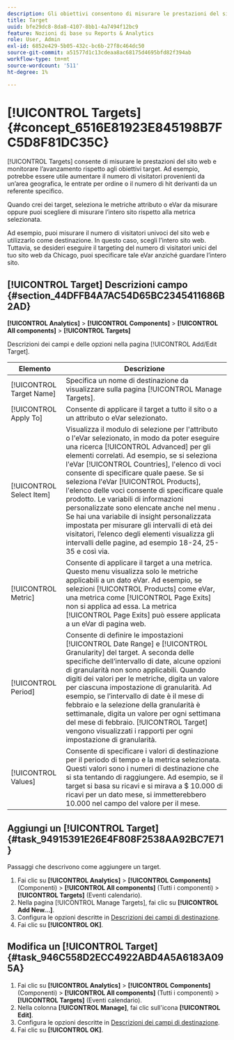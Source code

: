 ```yaml
---
description: Gli obiettivi consentono di misurare le prestazioni del sito web e tenere traccia dell’avanzamento rispetto agli obiettivi target. Ad esempio, potrebbe essere utile aumentare il numero di visitatori provenienti da un’area geografica, le entrate per ordine o il numero di hit derivanti da un referente specifico.
title: Target
uuid: bfe29dc8-8da8-4107-8bb1-4a7494f12bc9
feature: Nozioni di base su Reports & Analytics
role: User, Admin
exl-id: 6852e429-5b05-432c-bc6b-27f8c464dc50
source-git-commit: a51577d1c13cdeaa8ac68175d4695bfd82f394ab
workflow-type: tm+mt
source-wordcount: '511'
ht-degree: 1%

---
```


# [!UICONTROL Targets] {#concept_6516E81923E845198B7FC5D8F81DC35C}

[!UICONTROL Targets] consente di misurare le prestazioni del sito web e monitorare l’avanzamento rispetto agli obiettivi target. Ad esempio, potrebbe essere utile aumentare il numero di visitatori provenienti da un’area geografica, le entrate per ordine o il numero di hit derivanti da un referente specifico.

Quando crei dei target, seleziona le metriche attributo o eVar da misurare oppure puoi scegliere di misurare l’intero sito rispetto alla metrica selezionata.

Ad esempio, puoi misurare il numero di visitatori univoci del sito web e utilizzarlo come destinazione. In questo caso, scegli l’intero sito web. Tuttavia, se desideri eseguire il targeting del numero di visitatori unici del tuo sito web da Chicago, puoi specificare tale eVar anziché guardare l’intero sito.

## [!UICONTROL Target] Descrizioni campo {#section_44DFFB4A7AC54D65BC2345411686B2AD}

**[!UICONTROL Analytics]** > **[!UICONTROL Components]** > **[!UICONTROL All components]** > **[!UICONTROL Targets]**

Descrizioni dei campi e delle opzioni nella pagina [!UICONTROL Add/Edit Target].

| Elemento | Descrizione |
| --- | --- |
| [!UICONTROL Target Name] | Specifica un nome di destinazione da visualizzare sulla pagina [!UICONTROL Manage Targets]. |
| [!UICONTROL Apply To] | Consente di applicare il target a tutto il sito o a un attributo o eVar selezionato. |
| [!UICONTROL Select Item] | Visualizza il modulo di selezione per l&#39;attributo o l&#39;eVar selezionato, in modo da poter eseguire una ricerca [!UICONTROL Advanced] per gli elementi correlati. Ad esempio, se si seleziona l&#39;eVar [!UICONTROL Countries], l&#39;elenco di voci consente di specificare quale paese. Se si seleziona l&#39;eVar [!UICONTROL Products], l&#39;elenco delle voci consente di specificare quale prodotto. Le variabili di informazioni personalizzate sono elencate anche nel menu . Se hai una variabile di insight personalizzata impostata per misurare gli intervalli di età dei visitatori, l’elenco degli elementi visualizza gli intervalli delle pagine, ad esempio 18-24, 25-35 e così via. |
| [!UICONTROL Metric] | Consente di applicare il target a una metrica. Questo menu visualizza solo le metriche applicabili a un dato eVar. Ad esempio, se selezioni [!UICONTROL Products] come eVar, una metrica come [!UICONTROL Page Exits] non si applica ad essa. La metrica [!UICONTROL Page Exits] può essere applicata a un eVar di pagina web. |
| [!UICONTROL Period] | Consente di definire le impostazioni [!UICONTROL Date Range] e [!UICONTROL Granularity] del target. A seconda delle specifiche dell’intervallo di date, alcune opzioni di granularità non sono applicabili. Quando digiti dei valori per le metriche, digita un valore per ciascuna impostazione di granularità. Ad esempio, se l’intervallo di date è il mese di febbraio e la selezione della granularità è settimanale, digita un valore per ogni settimana del mese di febbraio. [!UICONTROL Target] vengono visualizzati i rapporti per ogni impostazione di granularità. |
| [!UICONTROL Values] | Consente di specificare i valori di destinazione per il periodo di tempo e la metrica selezionata. Questi valori sono i numeri di destinazione che si sta tentando di raggiungere. Ad esempio, se il target si basa su ricavi e si mirava a $ 10.000 di ricavi per un dato mese, si immetterebbero 10.000 nel campo del valore per il mese. |

## Aggiungi un [!UICONTROL Target] {#task_94915391E26E4F808F2538AA92BC7E71}

Passaggi che descrivono come aggiungere un target.

1. Fai clic su **[!UICONTROL Analytics]** > **[!UICONTROL Components]** (Componenti) > **[!UICONTROL All components]** (Tutti i componenti) > **[!UICONTROL Targets]** (Eventi calendario).
1. Nella pagina [!UICONTROL Manage Targets], fai clic su **[!UICONTROL Add New...]**.
1. Configura le opzioni descritte in [Descrizioni dei campi di destinazione](/help/analyze/reports-analytics/targets.md#section_44DFFB4A7AC54D65BC2345411686B2AD).
1. Fai clic su **[!UICONTROL OK]**.

## Modifica un [!UICONTROL Target] {#task_946C558D2ECC4922ABD4A5A6183A095A}

1. Fai clic su **[!UICONTROL Analytics]** > **[!UICONTROL Components]** (Componenti) > **[!UICONTROL All components]** (Tutti i componenti) > **[!UICONTROL Targets]** (Eventi calendario).
1. Nella colonna **[!UICONTROL Manage]**, fai clic sull&#39;icona **[!UICONTROL Edit]**.
1. Configura le opzioni descritte in [Descrizioni dei campi di destinazione](/help/analyze/reports-analytics/targets.md#section_44DFFB4A7AC54D65BC2345411686B2AD).
1. Fai clic su **[!UICONTROL OK]**.

